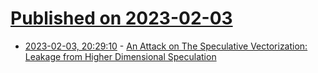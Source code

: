 # [Published on 2023-02-03](index.md)

* [2023-02-03, 20:29:10](https://lobste.rs/s/slow6n/attack_on_speculative_vectorization) - [An Attack on The Speculative Vectorization: Leakage from Higher Dimensional Speculation](https://arxiv.org/pdf/2302.01131)
